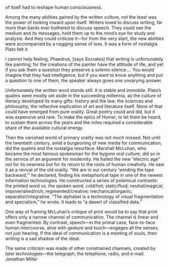 <p>of itself had to reshape human consciousness.</p>
<p>Among the many abilities gained by the written culture, not the least was the power of looking inward upon itself. Writers loved to discuss writing, far more than bards ever bothered to discuss speech. They could see the medium and its messages, hold them up to the mind’s eye for study and analysis. And they could criticize it—for from the very start, the new abilities were accompanied by a nagging sense of loss. It was a form of nostalgia. Plato felt it:</p>
<p>I cannot help feeling, Phaedrus, [says Socrates] that writing is unfortunately like painting; for the creations of the painter have the attitude of life, and yet if you ask them a question they preserve a solemn silence…. You would imagine that they had intelligence, but if you want to know anything and put a question to one of them, the speaker always gives one unvarying answer.</p>
<p>Unfortunately the written word stands still. It is stable and immobile. Plato’s qualms were mostly set aside in the succeeding millennia, as the culture of literacy developed its many gifts: history and the law; the sciences and philosophy; the reflective explication of art and literature itself. None of that could have emerged from pure orality. Great poetry could and did, but it was expensive and rare. To make the epics of Homer, to let them be heard, to sustain them across the years and the miles required a considerable share of the available cultural energy.</p>
<p>Then the vanished world of primary orality was not much missed. Not until the twentieth century, amid a burgeoning of new media for communication, did the qualms and the nostalgia resurface. Marshall McLuhan, who became the most famous spokesman for the bygone oral culture, did so in the service of an argument for modernity. He hailed the new “electric age” not for its newness but for its return to the roots of human creativity. He saw it as a revival of the old orality. “We are in our century ‘winding the tape backward,’” he declared, finding his metaphorical tape in one of the newest information technologies. He constructed a series of polemical contrasts: the printed word vs. the spoken word; cold/hot; static/fluid; neutral/magical; impoverished/rich; regimented/creative; mechanical/organic; separatist/integrative. “The alphabet is a technology of visual fragmentation and specialism,” he wrote. It leads to “a desert of classified data.”</p>
<p>One way of framing McLuhan’s critique of print would be to say that print offers only a narrow channel of communication. The channel is linear and even fragmented. By contrast, speech—in the primal case, face-to-face human intercourse, alive with gesture and touch—engages all the senses, not just hearing. If the ideal of communication is a meeting of souls, then writing is a sad shadow of the ideal.</p>
<p>The same criticism was made of other constrained channels, created by later technologies—the telegraph, the telephone, radio, and e-mail. Jonathan Miller</p>
